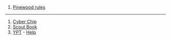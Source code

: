 1. [Pinewood rules](/events/2018_2019/pinewood-derby/rules.md)

----
1. [Cyber Chip](https://www.scouting.org/training/youth-protection/cyber-chip/ "Internet Safter for Scouts")
1. [Scout Book](https://www.scoutbook.com "Recording and viewing award progretion")
1. [YPT](https://www.scouting.org/training/youth-protection/ "Youth Protection Training") - [Help](/ypt)
